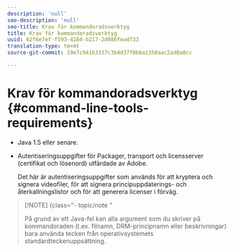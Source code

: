 ```yaml
---
description: 'null'
seo-description: 'null'
seo-title: Krav för kommandoradsverktyg
title: Krav för kommandoradsverktyg
uuid: 62f6e7ef-f593-4184-b217-2d086fead733
translation-type: tm+mt
source-git-commit: 19e7c941b3337c3b4d37f0b6a1350aac2ad8a0cc

---
```



# Krav för kommandoradsverktyg {#command-line-tools-requirements}

* Java 1.5 eller senare.
* Autentiseringsuppgifter för Packager, transport och licensserver (certifikat och lösenord) utfärdade av Adobe.

   Det här är autentiseringsuppgifter som används för att kryptera och signera videofiler, för att signera principuppdaterings- och återkallningslistor och för att generera licenser i förväg.

>[!NOTE] {class=&quot;- topic/note &quot;
>
>På grund av ett Java-fel kan alla argument som du skriver på kommandoraden (t.ex. filnamn, DRM-principnamn eller beskrivningar) bara använda tecken från operativsystemets standardteckenuppsättning.